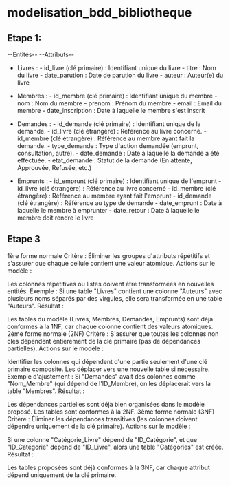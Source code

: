 # modelisation_bdd_bibliotheque

## Etape 1:

--Entités-- --Attributs--
- Livres :   - id_livre (clé primaire) : Identifiant unique du livre
             - titre : Nom du livre
             - date_parution : Date de parution du livre
             - auteur : Auteur(e) du livre

- Membres :  - id_membre (clé primaire) : Identifiant unique du membre
             - nom : Nom du membre
             - prenom : Prénom du membre
             - email : Email du membre
             - date_inscription : Date à laquelle le membre s'est inscrit

- Demandes : - id_demande (clé primaire) : Identifiant unique de la demande.
             - id_livre (clé étrangère) : Référence au livre concerné.
             - id_membre (clé étrangère) : Référence au membre ayant fait la demande.
             - type_demande : Type d'action demandée (emprunt, consultation, autre).
             - date_demande : Date à laquelle la demande a été effectuée.
             - etat_demande : Statut de la demande (En attente, Approuvée, Refusée, etc.)

- Emprunts : - id_emprunt (clé primaire) : Identifiant unique de l'emprunt
             - id_livre (clé étrangère) : Référence au livre concerné
             - id_membre (clé étrangère) : Référence au membre ayant fait l'emprunt
             - id_demande (clé étrangère) : Référence au type de demande 
             - date_emprunt : Date à laquelle le membre à emprunter
             - date_retour : Date à laquelle le membre doit rendre le livre

## Etape 3

1ère forme normale
Critère : Éliminer les groupes d'attributs répétitifs et s'assurer que chaque cellule contient une valeur atomique.
Actions sur le modèle :

Les colonnes répétitives ou listes doivent être transformées en nouvelles entités.
Exemple : Si une table "Livres" contient une colonne "Auteurs" avec plusieurs noms séparés par des virgules, elle sera transformée en une table "Auteurs".
Résultat :

Les tables du modèle (Livres, Membres, Demandes, Emprunts) sont déjà conformes à la 1NF, car chaque colonne contient des valeurs atomiques.
2ème forme normale (2NF)
Critère : S'assurer que toutes les colonnes non clés dépendent entièrement de la clé primaire (pas de dépendances partielles).
Actions sur le modèle :

Identifier les colonnes qui dépendent d'une partie seulement d'une clé primaire composite.
Les déplacer vers une nouvelle table si nécessaire.
Exemple d'ajustement :
Si "Demandes" avait des colonnes comme "Nom_Membre" (qui dépend de l'ID_Membre), on les déplacerait vers la table "Membres".
Résultat :

Les dépendances partielles sont déjà bien organisées dans le modèle proposé. Les tables sont conformes à la 2NF.
3ème forme normale (3NF)
Critère : Éliminer les dépendances transitives (les colonnes doivent dépendre uniquement de la clé primaire).
Actions sur le modèle :

Si une colonne "Catégorie_Livre" dépend de "ID_Catégorie", et que "ID_Catégorie" dépend de "ID_Livre", alors une table "Catégories" est créée.
Résultat :

Les tables proposées sont déjà conformes à la 3NF, car chaque attribut dépend uniquement de la clé primaire.
